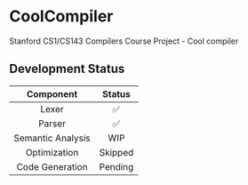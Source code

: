 # CoolCompiler

Stanford CS1/CS143 Compilers Course Project - Cool compiler

## Development Status

|Component|Status|
|:---------------:|:-------:|
|  Lexer          |  ✅     |
|  Parser         |  ✅     |
|Semantic Analysis| WIP |
|   Optimization  | Skipped |
|Code Generation  | Pending |
